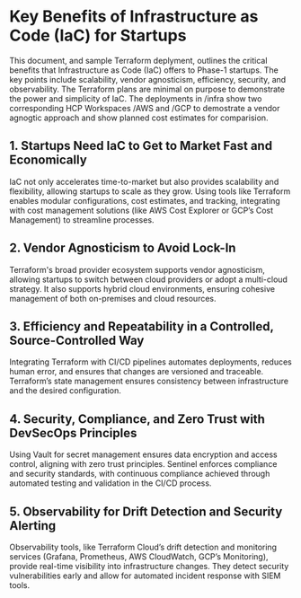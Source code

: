 
# Key Benefits of Infrastructure as Code (IaC) for Startups

This document, and sample Terraform deplyment, outlines the critical benefits that Infrastructure as Code (IaC) offers to Phase-1 startups. The key points include scalability, vendor agnosticism, efficiency, security, and observability. The Terraform plans are minimal on purpose to demonstrate the power and simplicity of IaC. The deployments in /infra show two corresponding HCP Workspaces /AWS and /GCP  to demostrate a vendor agnogtic approach and show planned cost estimates for comparision. 

## 1. Startups Need IaC to Get to Market Fast and Economically
IaC not only accelerates time-to-market but also provides scalability and flexibility, allowing startups to scale as they grow. Using tools like Terraform enables modular configurations, cost estimates, and tracking, integrating with cost management solutions (like AWS Cost Explorer or GCP’s Cost Management) to streamline processes.

## 2. Vendor Agnosticism to Avoid Lock-In
Terraform's broad provider ecosystem supports vendor agnosticism, allowing startups to switch between cloud providers or adopt a multi-cloud strategy. It also supports hybrid cloud environments, ensuring cohesive management of both on-premises and cloud resources.

## 3. Efficiency and Repeatability in a Controlled, Source-Controlled Way
Integrating Terraform with CI/CD pipelines automates deployments, reduces human error, and ensures that changes are versioned and traceable. Terraform’s state management ensures consistency between infrastructure and the desired configuration.

## 4. Security, Compliance, and Zero Trust with DevSecOps Principles
Using Vault for secret management ensures data encryption and access control, aligning with zero trust principles. Sentinel enforces compliance and security standards, with continuous compliance achieved through automated testing and validation in the CI/CD process.

## 5. Observability for Drift Detection and Security Alerting
Observability tools, like Terraform Cloud’s drift detection and monitoring services (Grafana, Prometheus, AWS CloudWatch, GCP’s Monitoring), provide real-time visibility into infrastructure changes. They detect security vulnerabilities early and allow for automated incident response with SIEM tools.
